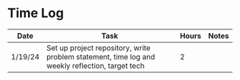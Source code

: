 # Time Log

| Date | Task | Hours | Notes|
|------|------|-------|------|
| 1/19/24| Set up project repository, write problem statement, time log and weekly reflection, target tech| 2 | |
